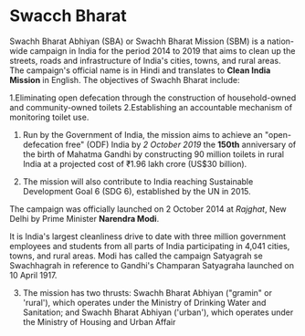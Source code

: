 
# Swacch Bharat

Swachh Bharat Abhiyan (SBA) or Swachh Bharat Mission (SBM) is a nation-wide campaign in India for the period 2014 to 2019 that aims to clean up the streets, roads and infrastructure of India's cities, towns, and rural areas. 
The campaign's official name is in Hindi and translates to **Clean India Mission** in English. The objectives of Swachh Bharat include:
  
1.Eliminating open defecation through the construction of household-owned and community-owned toilets 
2.Establishing an accountable mechanism of monitoring toilet use. 

1. Run by the Government of India, the mission aims to achieve an "open-defecation free" (ODF) India by 
*2 October 2019* the **150th** anniversary of the birth of Mahatma Gandhi by constructing 90 million toilets in rural India at a projected cost of ₹1.96 lakh crore (US$30 billion).

2. The mission will also contribute to India reaching Sustainable Development Goal 6 (SDG 6), established by the UN in 2015.

The campaign was officially launched on 2 October 2014 at *Rajghat*, New Delhi by Prime Minister **Narendra Modi**. 

It is India's largest cleanliness drive to date with three million government employees and students from all parts of India participating in 4,041 cities, towns, and rural areas. Modi has called the campaign Satyagrah se Swachhagrah in reference to Gandhi's Champaran Satyagraha launched on 10 April 1917.

3. The mission has two thrusts: Swachh Bharat Abhiyan ("gramin" or 'rural'), which operates under the Ministry of Drinking Water and Sanitation; and Swachh Bharat Abhiyan ('urban'), which operates under the Ministry of Housing and Urban Affair
